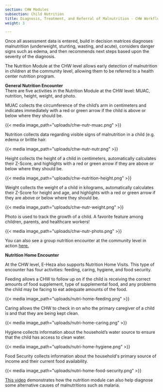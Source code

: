 ```yaml
---
section: CHW Modules
subsection: Child Nutrition
title: Diagnosis, Treatment, and Referral of Malnutrition - CHW Workflow
weight: 3

---
```

Once all assessment data is entered, build in decision matrices diagnoses malnutrition (underweight, stunting, wasting, and acute), considers danger signs such as edema, and then recommends next steps based upon the severity of the diagnosis.

The Nutrition Module at the CHW level allows early detection of malnutrition in children at the community level, allowing them to be referred to a health center nutrition program.

**General Nutrition Encounter**  
There are five activities in the Nutrition Module at the CHW level: MUAC, nutrition, height, weight, and photo.

MUAC collects the circumference of the child’s arm in centimeters and indicates immediately with a red or green arrow if the child is above or below where they should be.

{{< media image_path="uploads/chw-nutr-muac.png" >}}

Nutrition collects data regarding visible signs of malnutrition in a child (e.g. edema or brittle hair.

{{< media image_path="uploads/chw-nutr-nutr.png" >}}

Height collects the height of a child in centimeters, automatically calculates their Z-Score, and highlights with a red or green arrow if they are above or below where they should be.

{{< media image_path="uploads/chw-nutrition-height.png" >}}

Weight collects the weight of a child in kilograms, automatically calculates their Z-Score for height and age, and highlights with a red or green arrow if they are above or below where they should be.

{{< media image_path="uploads/chw-nutr-weight.png" >}}

Photo is used to track the growth of a child. A favorite feature among children, parents, and healthcare workers!

{{< media image_path="uploads/chw-nutr-photo.png" >}}

You can also see a group nutrition encounter at the community level in action [here.](https://www.youtube.com/watch?v=ICzO0VbQ0dA)

**Nutrition Home Encounter**

At the CHW level, E-Heza also supports Nutrition Home Visits. This type of encounter has four activities: feeding, caring, hygiene, and food security.

Feeding allows a CHW to follow up on if the child is receiving the correct amounts of food supplement, type of supplemental food, and any problems the child may be facing to eat adequate amounts of the food.

{{< media image_path="uploads/nutri-home-feeding.png" >}}

Caring allows the CHW to check in on who the primary caregiver of a child is and that they are being kept clean.

{{< media image_path="uploads/nutri-home-caring.png" >}}

Hygiene collects information about the household’s water source to ensure that the child has access to clean water.

{{< media image_path="uploads/nutri-home-hygiene.png" >}}

Food Security collects information about the household's primary source of income and their current food availability.

{{< media image_path="uploads/nutri-home-food-security.png" >}}

[This video](https://www.youtube.com/watch?v=1EV8xInZ71E) demonstrates how the nutrition module can also help diagnose some alternative causes of malnutritions such as malaria.